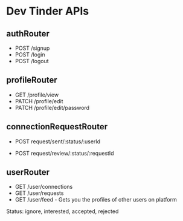 # Dev Tinder APIs

## authRouter
- POST /signup
- POST /login
- POST /logout

## profileRouter
- GET /profile/view
- PATCH /profile/edit
- PATCH /profile/edit/password

## connectionRequestRouter
- POST request/sent/:status/:userId
<!-- - POST request/sent/ignored/:userId -->

- POST request/review/:status/:requestId
<!-- - POST request/review/rejected/:requestId -->

## userRouter
- GET /user/connections
- GET /user/requests
- GET /user/feed - Gets you the profiles of other users on platform

Status: ignore, interested, accepted, rejected